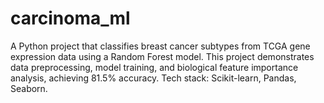 # carcinoma_ml
A Python project that classifies breast cancer subtypes from TCGA gene expression data using a Random Forest model. This project demonstrates data preprocessing, model training, and biological feature importance analysis, achieving 81.5% accuracy. Tech stack: Scikit-learn, Pandas, Seaborn.
